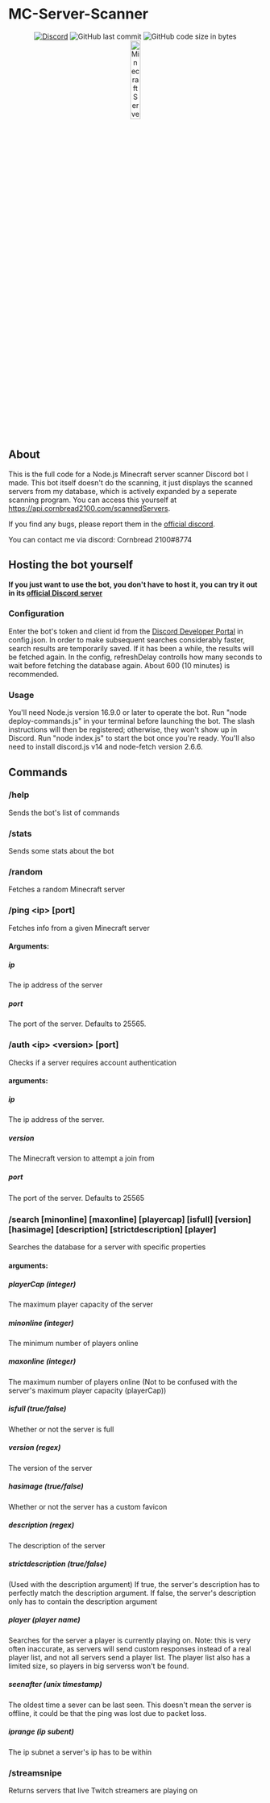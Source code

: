 # MC-Server-Scanner

<div align="center">
    <a href="https://discord.gg/Uy9m5TP5na"><img src="https://img.shields.io/discord/1005132317297221785?logo=discord" alt="Discord"/></a>
    <img src="https://img.shields.io/github/last-commit/kgurchiek/Minecraft-Server-Scanner-Discord-Bot" alt="GitHub last commit"/>
    <img src="https://img.shields.io/github/languages/code-size/kgurchiek/Minecraft-Server-Scanner-Discord-Bot" alt="GitHub code size in bytes"/>
    <br>
    <img src="https://raw.githubusercontent.com/kgurchiek/Minecraft-Server-Scanner-Discord-Bot/main/Icon.PNG" alt="Minecraft Server Scanner Icon" width="20%"/>
</div>

## About

This is the full code for a Node.js Minecraft server scanner Discord bot I made. This bot itself doesn't do the scanning, it just displays the scanned servers from my database, which is actively expanded by a seperate scanning program. You can access this yourself at https://api.cornbread2100.com/scannedServers.

If you find any bugs, please report them in the [official discord](https://discord.gg/TSWcF2m67m).

You can contact me via discord: Cornbread 2100#8774

## Hosting the bot yourself
**If you just want to use the bot, you don't have to host it, you can try it out in its [official Discord server](https://discord.gg/TSWcF2m67m)** 

### Configuration
Enter the bot's token and client id from the [Discord Developer Portal](https://discord.com/developers/) in config.json. In order to make subsequent searches considerably faster, search results are temporarily saved. If it has been a while, the results will be fetched again. In the config, refreshDelay controlls how many seconds to wait before fetching the database again. About 600 (10 minutes) is recommended.

### Usage
You'll need Node.js version 16.9.0 or later to operate the bot. Run "node deploy-commands.js" in your terminal before launching the bot. The slash instructions will then be registered; otherwise, they won't show up in Discord. Run "node index.js" to start the bot once you're ready. You'll also need to install discord.js v14 and node-fetch version 2.6.6.

## Commands

### /help
Sends the bot's list of commands

### /stats
Sends some stats about the bot

### /random
Fetches a random Minecraft server

### /ping \<ip\> \[port\]
Fetches info from a given Minecraft server

#### Arguments:
##### ip
The ip address of the server
    
##### port
The port of the server. Defaults to 25565.

### /auth \<ip\> \<version\> \[port\]
Checks if a server requires account authentication

#### arguments:
##### ip
The ip address of the server.

##### version
The Minecraft version to attempt a join from
    
##### port
The port of the server. Defaults to 25565
ㅤ
### /search \[minonline\] \[maxonline\] \[playercap\] \[isfull\] \[version\] \[hasimage\] \[description\] \[strictdescription\] \[player\]
Searches the database for a server with specific properties

#### arguments:

##### playerCap (integer)
The maximum player capacity of the server

##### minonline (integer)
The minimum number of players online

##### maxonline (integer)
The maximum number of players online (Not to be confused with the server's maximum player capacity (playerCap))

##### isfull (true/false)
Whether or not the server is full

##### version (regex)
The version of the server

##### hasimage (true/false)
Whether or not the server has a custom favicon

##### description (regex)
The description of the server

##### strictdescription (true/false)
(Used with the description argument) If true, the server's description has to perfectly match the description argument. If false, the server's description only has to contain the description argument

##### player (player name)
Searches for the server a player is currently playing on. Note: this is very often inaccurate, as servers will send custom responses instead of a real player list, and not all servers send a player list. The player list also has a limited size, so players in big serverss won't be found.

##### seenafter (unix timestamp)
The oldest time a sever can be last seen. This doesn't mean the server is offline, it could be that the ping was lost due to packet loss.

##### iprange (ip subent)
The ip subnet a server's ip has to be within

### /streamsnipe
Returns servers that live Twitch streamers are playing on